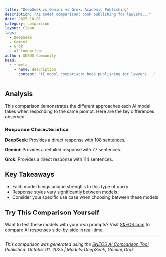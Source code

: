 ```yaml
---
title: "DeepSeek vs Gemini vs Grok: Academic Publishing"
description: "AI model comparison: book publishing for lawyers..."
date: 2025-10-01
category: comparison
layout: Clean
tags:
  - DeepSeek
  - Gemini
  - Grok
  - AI Comparison
author: SNEOS Community
head:
  - - meta
    - name: description
      content: "AI model comparison: book publishing for lawyers..."
---
```


<ChatComparison
  title="DeepSeek vs Gemini vs Grok: Academic Publishing"
  prompt="book publishing for lawyers"
  :responses='{
    "DeepSeek": "Of course. Book publishing is a powerful tool for lawyers. It establishes authority, generates new clients, and can become a significant revenue stream. Here is a comprehensive guide to book publishing for lawyers, broken down into a strategic, step-by-step process.\n\n### The \u0022Why\u0022: The Strategic Benefits for a Lawyer\n\nBefore diving into the \u0022how,\u0022 it\u0027s crucial to solidify your \u0022why.\u0022 A book is a major investment of time and energy. Your reasons will keep you motivated.\n\n1.  **Ultimate Credibility \u0026 Expert Status:** A book instantly positions you as the leading authority in your niche (e.g., estate planning for business owners, personal injury law, startup IP). It\u0027s the ultimate business card.\n2.  **Lead Generation \u0026 Client Acquisition:** A well-marketed book is a lead generation engine. Potential clients who read your book are pre-sold on your expertise and are much more likely to contact you.\n3.  **Speaking Engagements \u0026 Media Opportunities:** Publishers, event organizers, and journalists use books as a filter for experts. A book makes you \u0022bookable\u0022 for conferences, podcasts, and news segments.\n4.  **Higher Value Clients:** A book allows you to attract clients who are looking for a trusted advisor, not just the lowest price. It justifies premium fees.\n5.  **Legacy \u0026 Career Diversification:** Beyond your practice, a book creates a legacy. It can also open doors to consulting, teaching, and other lucrative ventures.\n\n---\n\n### Phase 1: Foundation \u0026 Strategy\n\nThis is the most important phase. Rushing this leads to a book that goes nowhere.\n\n**Step 1: Define Your Niche and Audience**\n*   **Don\u0027t write for \u0022everyone.\u0022** A book for \u0022anyone in a car accident\u0022 is too broad.\n*   **Do write for a specific someone.** For example: \u0022Small business owners in Texas with 10-50 employees who are concerned about legal risks,\u0022 or \u0022Parents of children with special needs planning for the future.\u0022\n*   **Your Audience Dictates Your Content:** The language, tone, and problems you solve will be completely different for tech startups versus individuals facing DUI charges.\n\n**Step 2: Clarify Your Goal**\n*   Is this primarily a **marketing tool** to be given away at seminars or on your website?\n*   Is it a **revenue source** to be sold in bookstores?\n*   Is it a **credibility tool** to secure corporate consulting gigs?\n*   Your goal will influence your publishing path (see Phase 3).\n\n**Step 3: Choose a Compelling, Client-Focused Topic and Title**\n*   **Avoid:** \u0022A Treatise on the Intricacies of Contract Law.\u0022\n*   **Embrace:** \u0022The Business Owner\u0027s Guide to Bulletproof Contracts: Avoid the 7 Costly Mistakes That Sink Companies.\u0022\n*   **Focus on the Client\u0027s Pain Point,** not your area of law. Your book should solve a problem, answer pressing questions, or alleviate a fear.\n\n**Step 4: Develop Your Book Proposal (Even if You Self-Publish)**\nA proposal forces you to think strategically. It should include:\n*   **Overview:** The book\u0027s core idea and why it\u0027s needed now.\n*   **Target Audience:** Who they are, how to reach them, and the size of the market.\n*   **Competitive Analysis:** What other books exist on this topic and how yours is different/better.\n*   **Marketing Plan:** *This is critical.* How will you, the author, sell this book? (e.g., your email list, speaking schedule, podcast, media contacts).\n*   **Author Bio:** Your credentials and why you\u0027re the right person to write this.\n*   **Chapter Outline:** A detailed summary of each chapter.\n*   **Sample Chapters:** Usually 1-2 fully written chapters.\n\n---\n\n### Phase 2: Writing \u0026 Production\n\n**Step 5: Write the Manuscript**\n*   **Create a Schedule:** Block out non-negotiable writing time each week.\n*   **Write for Clarity, Not Impressiveness:** Use plain English. Avoid legalese. Use stories, case studies (ethically anonymized), and practical examples.\n*   **Hire a Ghostwriter (Optional):** If you have the expertise but not the time/writing skill, a professional ghostwriter can be an excellent investment. You provide the knowledge and review the drafts; they do the writing.\n\n**Step 6: Professional Editing and Polishing**\n*   **Developmental Edit:** A big-picture review of structure, flow, and argument.\n*   **Copy Edit:** A line-by-line edit for grammar, consistency, and clarity.\n*   **Proofread:** A final check for typos and formatting errors.\n*   **Do not skip this step.** A book full of errors destroys the credibility you\u0027re trying to build.\n\n**Step 7: Cover Design and Interior Layout**\n*   **People *do* judge a book by its cover.** Hire a professional designer who understands your genre. Your cover must look professional and compete with other business books.\n*   The interior layout should be clean, readable, and professional.\n\n---\n\n### Phase 3: The Publishing Crossroads\n\nThis is the key decision: how to get your book into the world.\n\n| Method | How It Works | Pros | Cons | Best For |\n| :--- | :--- | :--- | :--- | :--- |\n| **Traditional Publishing** | You secure a literary agent who sells your manuscript to a publishing house (e.g., Penguin, HarperCollins). They handle production, distribution, and offer an advance. | **Prestige \u0026 Credibility;** No upfront cost; Access to bookstore distribution; Professional team (editors, designers, marketers). | **Extremely difficult to get a deal;** Slow (2-3 years to publish); You lose creative control; You earn lower royalties (10-15%); The publisher does the *minimum* marketing\u2014the bulk is on you. | Lawyers with a huge platform (e.g., TV personalities, renowned experts) writing for a mass market. |\n| **Hybrid Publishing** | You pay a publisher a package fee to produce your book. They provide a suite of services (editing, design, distribution). ***(Warning: Quality varies wildly!)*** | Faster than traditional; More hands-on support than DIY; Access to their distribution network. | **Can be very expensive** ($5,000 - $30,000\u002B); Many are vanity presses in disguise; Must vet carefully; You bear all the financial risk. | Lawyers with a budget who want a full-service experience and lack the time to manage freelancers. |\n| **Self-Publishing** | You act as the publisher. You hire your own team (editor, designer) and upload the files to platforms like **Amazon KDP** and **IngramSpark**. | **Total creative and financial control;** Highest royalties (up to 70%); Speed to market (months, not years); You keep all rights. | **All upfront costs are yours;** You are responsible for every single step (project management); Stigma (lessening, but still exists). | **The vast majority of lawyers.** It\u0027s the most flexible, profitable, and strategic choice for using a book as a marketing tool. |\n\n***Recommendation for Lawyers:*** For most practicing attorneys, **self-publishing is the clear winner.** The control, speed, and high royalties align perfectly with the goal of using the book for business development.\n\n---\n\n### Phase 4: Launch \u0026 Marketing\n\nYour book will not sell itself. The work begins *after* it\u0027s published.\n\n**Step 8: Build a Launch Plan**\n*   **Leverage Your Network:** Announce the book to your email list, clients (past and present), and professional contacts.\n*   **Get Reviews:** Send advance copies to peers, influencers, and happy clients to get reviews for Amazon and your website.\n*   **Amazon Optimization:** Use relevant keywords in your book\u0027s title, subtitle, and description so your target audience can find it.\n*   **Launch Promo:** Consider a free or discounted e-book for a few days to drive initial downloads and climb the Amazon rankings.\n\n**Step 9: Integrate the Book into Your Practice**\n*   **Website:** Feature the book prominently on your homepage and have a dedicated \u0022Author\u0022 page.\n*   **Lead Magnet:** Offer a free chapter or the e-book version in exchange for an email address.\n*   **Speaking:** Use the book as your calling card for speaking engagements. Bring copies to sell or give away.\n*   **Client Gifts:** Give a signed copy to new high-value clients or referral sources.\n*   **Media:** Use the \u0022Author of [Book Title]\u0022 in your email signature, social media profiles, and media pitches.\n\n### Final Word of Caution\n\n*   **Ethics:** Always include a clear **disclaimer** in the front matter stating that the book is for informational purposes only and does not constitute legal advice or create an attorney-client relationship. Encourage readers to seek specific counsel from a qualified attorney in their jurisdiction.\n*   **Confidentiality:** Be hyper-vigilant about client confidentiality. Any case studies must be thoroughly anonymized and de-identified.\n\nPublishing a book is a marathon, not a sprint. For a lawyer, it\u0027s not just about writing\u2014it\u0027s about strategically leveraging that book to build a more successful and impactful practice.",
    "Gemini": "## Book Publishing for Lawyers: A Comprehensive Guide\n\nPublishing a book can be a powerful tool for lawyers. It can:\n\n*   **Establish Expertise:** Position you as a thought leader and authority in your practice area.\n*   **Attract New Clients:** Showcase your knowledge and attract clients seeking specialized legal services.\n*   **Enhance Your Reputation:** Boost your professional credibility and recognition.\n*   **Generate Passive Income:** Create a revenue stream through book sales and royalties.\n*   **Open Doors to Speaking Engagements and Consulting:**  Your book can serve as a calling card for other opportunities.\n*   **Provide Value to Existing Clients:** Offer a resource that strengthens your relationship with current clients.\n\nHere\u0027s a breakdown of the key considerations for lawyers looking to publish a book:\n\n**1. Defining Your Book\u0027s Purpose and Audience:**\n\n*   **Identify your target audience:**  Are you writing for other lawyers, potential clients, business owners, or the general public? Knowing your audience will shape the tone, language, and content of your book.\n*   **Define your book\u0027s purpose:**  What problem are you trying to solve?  Are you providing practical advice, offering a legal analysis, sharing case studies, or exploring a specific legal issue?\n*   **Choose your book type:**\n    *   **Treatise/Legal Reference:**  Comprehensive and authoritative work on a specific area of law (often academic or for other lawyers).\n    *   **Practical Guide/How-To Book:**  Offers practical advice and guidance for readers to navigate legal issues (often for businesses or the general public).\n    *   **Case Study Compilation:**  Analyzes specific cases and their legal implications.\n    *   **Law Firm History/Brand Builder:**  Highlights the firm\u0027s expertise and success (often for attracting new clients).\n    *   **Legal Thriller/Fiction:**  While less directly related to your practice, can still raise your profile.\n    *   **Edited Volume:**  Compiles chapters written by multiple authors, which you edit.\n\n**2. Developing Your Book Idea:**\n\n*   **Choose a specific topic:**  Don\u0027t try to cover too much. Focus on a niche area where you have deep expertise and can offer unique insights.\n*   **Research the market:**  Are there other books on the same topic? How can you differentiate your book and offer something new?\n*   **Create an outline:**  Develop a detailed outline of your book\u0027s chapters and subtopics. This will provide structure and direction for your writing.\n*   **Write a proposal:**  This is especially important if you are seeking a traditional publisher. Your proposal should include:\n    *   **Overview of the book:**  Brief summary of the topic and scope.\n    *   **Target audience:**  Who will read this book?\n    *   **Competitive analysis:**  How is your book different from existing books on the market?\n    *   **Author bio:**  Highlight your expertise and credentials.\n    *   **Table of contents:**  Detailed outline of the book\u0027s chapters.\n    *   **Sample chapters:**  Showcase your writing style and ability to deliver on your promise.\n\n**3. Writing Your Book:**\n\n*   **Set realistic goals:**  Commit to a writing schedule and break down the writing process into manageable tasks.\n*   **Establish a writing routine:**  Find a time and place where you can focus and write without distractions.\n*   **Write regularly:**  Even if you only write for an hour a day, consistent writing will help you make progress.\n*   **Use clear and concise language:**  Avoid legal jargon and explain complex concepts in a way that your target audience can understand.\n*   **Support your arguments with evidence:**  Back up your claims with research, case studies, and examples.\n*   **Seek feedback from others:**  Share your writing with colleagues, editors, or trusted readers for feedback and suggestions.\n\n**4. Publishing Options:**\n\n*   **Traditional Publishing:**\n    *   **Pros:**  Prestige, established marketing and distribution channels, editorial support, upfront advance.\n    *   **Cons:**  Less control over content and design, lower royalty rates, longer publication timeline, difficult to get accepted.\n    *   **For Lawyers:**  Thomson Reuters, LexisNexis, Wolters Kluwer Law \u0026 Business are key players.  Consider university presses for academic works.\n*   **Self-Publishing:**\n    *   **Pros:**  Complete control over content, design, and pricing, higher royalty rates, faster publication timeline.\n    *   **Cons:**  Requires more effort for marketing and distribution, can be expensive, may lack the prestige of traditional publishing.\n    *   **Tools:**  Amazon Kindle Direct Publishing (KDP), IngramSpark, Draft2Digital.\n*   **Hybrid Publishing:**\n    *   **Pros:**  Combines the benefits of traditional and self-publishing, offering more control and higher royalties than traditional publishing, while still providing some level of professional support.\n    *   **Cons:**  Can be more expensive than self-publishing, requires careful research to find a reputable hybrid publisher.\n\n**5. Legal Considerations:**\n\n*   **Copyright:**  Understand copyright law and ensure that you have the rights to use any third-party materials in your book.\n*   **Defamation:**  Be careful not to defame any individuals or organizations in your writing.\n*   **Confidentiality:**  Protect client confidentiality and avoid disclosing any information that could violate attorney-client privilege.\n*   **Disclaimer:**  Include a disclaimer stating that your book is for informational purposes only and does not constitute legal advice.\n*   **Ethics:**  Ensure your book adheres to all relevant legal and ethical rules.\n\n**6. Marketing and Promotion:**\n\n*   **Build a website or author platform:**  Create a website or blog to showcase your book and connect with readers.\n*   **Use social media:**  Promote your book on social media platforms like LinkedIn, Twitter, and Facebook.\n*   **Email marketing:**  Build an email list and send out newsletters to promote your book and share updates.\n*   **Speaking engagements:**  Speak at conferences, seminars, and workshops to promote your book and establish your expertise.\n*   **Book reviews:**  Solicit reviews from other lawyers, publications, and online book reviewers.\n*   **Amazon optimization:**  Optimize your book\u0027s Amazon page to improve its visibility in search results.\n*   **Public Relations:** Send press releases to legal publications and news outlets.\n\n**Tips for Success:**\n\n*   **Start with a strong foundation:**  Develop a clear book idea and a detailed outline.\n*   **Write consistently:**  Make writing a regular habit.\n*   **Get feedback:**  Share your writing with others and incorporate their suggestions.\n*   **Choose the right publishing option:**  Consider your goals, resources, and level of involvement.\n*   **Invest in editing and design:**  Professional editing and design can make a big difference in the quality of your book.\n*   **Market your book effectively:**  Promote your book to your target audience through a variety of channels.\n*   **Be patient:**  Building a successful book takes time and effort.\n\n**Resources for Legal Authors:**\n\n*   **Law Practice Management Sections of State Bar Associations:** Often offer resources and programs for lawyers looking to build their practices, including through publishing.\n*   **American Bar Association:** Has numerous sections and resources relevant to legal writing and publishing.\n*   **Law firms that publish:**  Look at the publishing arms of large law firms for models and ideas.\n*   **Professional editors specializing in legal writing:**  A professional editor can help you refine your manuscript and improve its clarity and accuracy.\n*   **Independent Book Publishers Association (IBPA):**  A valuable resource for self-published authors.\n\n**In conclusion, publishing a book can be a rewarding experience for lawyers, offering numerous benefits for their careers and practices. By carefully planning, writing, and marketing your book, you can establish yourself as a thought leader, attract new clients, and build a successful career as a legal author.**\n",
    "Grok": "Book publishing for lawyers can be a powerful tool for establishing authority, building a personal brand, and attracting clients. Many lawyers publish books to share their expertise on specific legal topics, educate the public, or provide practical guides for other professionals. Below is a comprehensive guide to book publishing for lawyers, covering the why, how, and key considerations.\n\n---\n\n### **Why Lawyers Should Consider Publishing a Book**\n1. **Establish Expertise and Credibility**:\n   - A book positions you as an authority in your field (e.g., family law, corporate law, personal injury).\n   - It can differentiate you from competitors and build trust with potential clients.\n\n2. **Attract Clients**:\n   - A well-written book can serve as a marketing tool, reaching a wider audience of potential clients who are seeking legal guidance.\n   - It acts as a \u201Cbusiness card\u201D that keeps giving\u2014people may refer to your book or recommend it long after you\u2019ve handed it out.\n\n3. **Educate the Public or Peers**:\n   - Lawyers can use books to demystify complex legal issues for laypeople or provide practical advice for other attorneys.\n   - Writing for peers can help establish you as a thought leader in a niche area of law.\n\n4. **Additional Revenue Stream**:\n   - While not typically a primary income source, book sales can generate passive income through direct sales, speaking engagements, or workshops tied to the book\u2019s content.\n\n5. **Networking and Speaking Opportunities**:\n   - A published book often leads to invitations to speak at conferences, seminars, or media interviews, further expanding your professional network and visibility.\n\n---\n\n### **Steps to Publish a Book as a Lawyer**\n1. **Identify Your Purpose and Audience**:\n   - Decide why you\u2019re writing the book (e.g., client education, professional development, thought leadership).\n   - Identify your target audience: Are you writing for potential clients (laypeople), other lawyers, or a specific industry (e.g., small business owners needing legal advice)?\n   - Example topics:\n     - \u201CNavigating Divorce: A Practical Guide for Families\u201D (for clients).\n     - \u201CAdvanced Strategies in Intellectual Property Litigation\u201D (for peers).\n\n2. **Choose a Topic and Angle**:\n   - Focus on a niche area of law where you have deep expertise or passion.\n   - Consider addressing common pain points or frequently asked questions in your practice.\n   - Ensure your angle is unique\u2014research existing books on the topic to see how you can stand out.\n\n3. **Decide on Publishing Path**:\n   - **Traditional Publishing**:\n     - Submit your manuscript or book proposal to a publisher (often through a literary agent).\n     - Pros: Professional editing, design, distribution, and credibility.\n     - Cons: Lengthy process (1\u20132 years), less control, and lower royalties.\n   - **Self-Publishing**:\n     - Handle the writing, editing, design, and distribution yourself (or hire professionals).\n     - Platforms like Amazon Kindle Direct Publishing (KDP), IngramSpark, or BookBaby make this accessible.\n     - Pros: Full control, faster process, higher royalties.\n     - Cons: Upfront costs, marketing responsibility, and potential perception as less prestigious.\n   - **Hybrid Publishing**:\n     - A mix of traditional and self-publishing, where you pay for some services but get publisher support.\n     - Pros: Professional assistance with some control.\n     - Cons: Can be expensive with varying levels of quality.\n\n4. **Write the Book**:\n   - Create an outline to organize your content (e.g., chapters on specific legal issues, case studies, actionable advice).\n   - Write in a clear, accessible style if targeting clients, or a more technical tone if writing for peers.\n   - If time is limited, consider hiring a ghostwriter or co-authoring with another expert.\n   - Include disclaimers to avoid legal liability (e.g., \u201CThis book is not legal advice; consult an attorney for specific situations\u201D).\n\n5. **Edit and Design**:\n   - Hire a professional editor to ensure clarity, accuracy, and a polished final product.\n   - Invest in a professional cover design and formatting\u2014first impressions matter, especially for credibility as a lawyer.\n   - Ensure legal accuracy in your content to avoid misrepresentation or ethical issues.\n\n6. **Market and Distribute**:\n   - Build a marketing plan to promote your book:\n     - Leverage your law firm\u2019s website, blog, and social media.\n     - Offer free copies to clients, colleagues, or at networking events.\n     - Host book signings, webinars, or workshops.\n     - Seek reviews on Amazon, Goodreads, or industry publications.\n   - Use the book as a lead magnet (e.g., offer a free chapter download on your website in exchange for contact information).\n   - Partner with legal associations or local businesses to distribute your book.\n\n---\n\n### **Key Considerations for Lawyers Publishing Books**\n1. **Ethical Rules and Advertising**:\n   - Check your jurisdiction\u2019s rules of professional conduct regarding advertising and solicitation (e.g., ABA Model Rules of Professional Conduct Rule 7.1\u20137.3).\n   - Avoid making guarantees or misleading claims about legal outcomes in your book.\n   - Clearly state that the book does not constitute legal advice or create an attorney-client relationship.\n\n2. **Confidentiality and Privacy**:\n   - Avoid using real client stories or identifiable information unless you have explicit, written consent.\n   - Use hypothetical scenarios or anonymized examples to illustrate points.\n\n3. **Time Commitment**:\n   - Writing a book requires significant time and effort. Balance this with your legal practice to avoid neglecting clients or deadlines.\n   - Consider hiring help (ghostwriters, editors) if your schedule is tight.\n\n4. **Branding and Reputation**:\n   - Ensure the book aligns with your firm\u2019s branding and values if you\u2019re part of a larger practice.\n   - Be mindful of controversial topics that could alienate clients or harm your reputation.\n\n5. **Intellectual Property**:\n   - If co-authoring or using content (e.g., case law, charts), ensure proper permissions and citations to avoid copyright issues.\n   - Protect your own work by copyrighting your book.\n\n---\n\n### **Popular Topics for Lawyer-Authored Books**\n- **For Clients**:\n  - \u201CYour Rights After a Car Accident: A Step-by-Step Guide.\u201D\n  - \u201CEstate Planning 101: Protecting Your Family\u2019s Future.\u201D\n  - \u201CSmall Business Legal Essentials for Entrepreneurs.\u201D\n- **For Peers**:\n  - \u201CMastering Cross-Examination: Techniques for Trial Lawyers.\u201D\n  - \u201CNavigating Cybersecurity Law: A Practitioner\u2019s Guide.\u201D\n  - \u201CThe Future of Tax Law: Trends and Predictions.\u201D\n- **For a Broader Audience**:\n  - \u201CThe Law and You: Understanding Your Everyday Legal Rights.\u201D\n  - \u201CJustice in the Digital Age: How Technology is Changing the Legal Landscape.\u201D\n\n---\n\n### **Resources and Tools for Publishing**\n- **Writing and Research**:\n  - Software: Scrivener, Microsoft Word, or Google Docs for drafting.\n  - Legal research tools: Westlaw, LexisNexis for case law and precedents.\n- **Self-Publishing Platforms**:\n  - Amazon Kindle Direct Publishing (KDP) for ebooks and paperbacks.\n  - IngramSpark for wider bookstore distribution.\n- **Professional Services**:\n  - Editors: Reedsy, Upwork, or Fiverr for freelance editors.\n  - Cover Design: 99designs or Canva for affordable options.\n- **Marketing**:\n  - Social media platforms (LinkedIn for professional networking).\n  - Legal blogs or podcasts to promote your book.\n  - Email marketing tools like Mailchimp to reach clients.\n\n---\n\n### **Success Stories**\n- **David Goggins (tangential to law)**: While not a lawyer, his self-published book *Can\u0027t Hurt Me* demonstrates how a niche personal story can become a bestseller with the right marketing.\n- **Lawyer-Authors**: Lawyers like John Grisham transitioned from legal practice to full-time authorship by leveraging their legal expertise into engaging content.\n  - Many practicing lawyers publish niche guides (e.g., Nolo Press authors) that become go-to resources for clients and peers.\n\n---\n\n### **Final Tips**\n- Start small if you\u2019re new to writing\u2014consider a short ebook or guide before tackling a full-length book.\n- Use the book to build long-term relationships rather than focusing solely on immediate sales.\n- Always prioritize quality and ethical considerations to protect your reputation as a legal professional.\n\nBy publishing a book, lawyers can not only share their knowledge but also significantly enhance their professional standing and client base. If you have a specific area of law or publishing path in mind, let me know, and I can dive deeper into that!"
  }'
  published-date="22:46"
/>

## Analysis

This comparison demonstrates the different approaches each AI model takes when responding to the same prompt. Here are the key differences observed:

### Response Characteristics

**DeepSeek**: Provides a direct response with 108 sentences. 

**Gemini**: Provides a detailed response with 77 sentences. 

**Grok**: Provides a direct response with 114 sentences. 

## Key Takeaways

- Each model brings unique strengths to this type of query
- Response styles vary significantly between models
- Consider your specific use case when choosing between these models

## Try This Comparison Yourself

Want to test these models with your own prompts? Visit [SNEOS.com](https://sneos.com) to compare AI responses side-by-side in real-time.

---

*This comparison was generated using the [SNEOS AI Comparison Tool](https://sneos.com)*
*Published: October 01, 2025 | Models: DeepSeek, Gemini, Grok*
